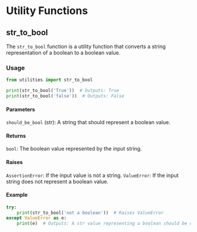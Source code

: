 # Utility Functions

## str_to_bool

The `str_to_bool` function is a utility function that converts a string representation of a boolean to a boolean value.

### Usage

```python
from utilities import str_to_bool

print(str_to_bool('True'))  # Outputs: True
print(str_to_bool('false'))  # Outputs: False

```

#### Parameters
`should_be_bool` (str): A string that should represent a boolean value.

#### Returns
`bool`: The boolean value represented by the input string.

#### Raises
`AssertionError`: If the input value is not a string.
`ValueError`: If the input string does not represent a boolean value.

#### Example

```python
try:
    print(str_to_bool('not a boolean'))  # Raises ValueError
except ValueError as e:
    print(e)  # Outputs: A str value representing a boolean should be one of 'True', 'true', 'False', 'false'. Got 'not a boolean'
```
